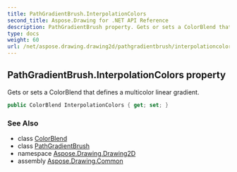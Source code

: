 ```yaml
---
title: PathGradientBrush.InterpolationColors
second_title: Aspose.Drawing for .NET API Reference
description: PathGradientBrush property. Gets or sets a ColorBlend that defines a multicolor linear gradient
type: docs
weight: 60
url: /net/aspose.drawing.drawing2d/pathgradientbrush/interpolationcolors/
---
```

## PathGradientBrush.InterpolationColors property

Gets or sets a ColorBlend that defines a multicolor linear gradient.

```csharp
public ColorBlend InterpolationColors { get; set; }
```

### See Also

* class [ColorBlend](../../colorblend/)
* class [PathGradientBrush](../)
* namespace [Aspose.Drawing.Drawing2D](../../pathgradientbrush/)
* assembly [Aspose.Drawing.Common](../../../)


